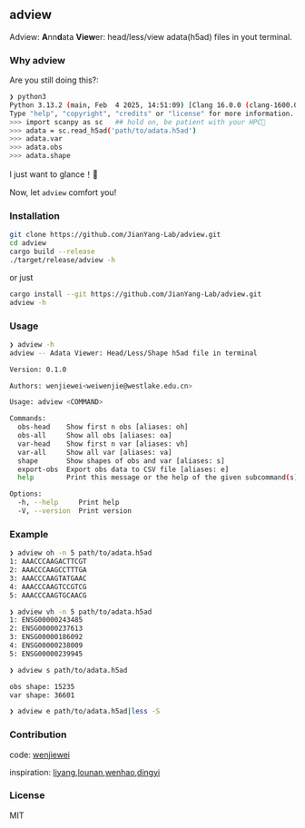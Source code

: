## adview

Adview: **A**nn**d**ata **View**er: head/less/view adata(h5ad) files in yout terminal.

### Why adview

Are you still doing this?:

```bash
❯ python3
Python 3.13.2 (main, Feb  4 2025, 14:51:09) [Clang 16.0.0 (clang-1600.0.26.6)] on darwin
Type "help", "copyright", "credits" or "license" for more information.
>>> import scanpy as sc   ## hold on, be patient with your HPC🚬
>>> adata = sc.read_h5ad('path/to/adata.h5ad')
>>> adata.var
>>> adata.obs
>>> adata.shape
```

I just want to glance！👀

Now, let `adview` comfort you!

### Installation

```bash
git clone https://github.com/JianYang-Lab/adview.git
cd adview
cargo build --release
./target/release/adview -h
```

or just

```bash
cargo install --git https://github.com/JianYang-Lab/adview.git
adview -h
```

### Usage

```bash
❯ adview -h
adview -- Adata Viewer: Head/Less/Shape h5ad file in terminal

Version: 0.1.0

Authors: wenjiewei<weiwenjie@westlake.edu.cn>

Usage: adview <COMMAND>

Commands:
  obs-head    Show first n obs [aliases: oh]
  obs-all     Show all obs [aliases: oa]
  var-head    Show first n var [aliases: vh]
  var-all     Show all var [aliases: va]
  shape       Show shapes of obs and var [aliases: s]
  export-obs  Export obs data to CSV file [aliases: e]
  help        Print this message or the help of the given subcommand(s)

Options:
  -h, --help     Print help
  -V, --version  Print version
```

### Example

```bash
❯ adview oh -n 5 path/to/adata.h5ad
1: AAACCCAAGACTTCGT
2: AAACCCAAGCCTTTGA
3: AAACCCAAGTATGAAC
4: AAACCCAAGTCCGTCG
5: AAACCCAAGTGCAACG

❯ adview vh -n 5 path/to/adata.h5ad
1: ENSG00000243485
2: ENSG00000237613
3: ENSG00000186092
4: ENSG00000238009
5: ENSG00000239945

❯ adview s path/to/adata.h5ad

obs shape: 15235
var shape: 36601

❯ adview e path/to/adata.h5ad|less -S
```

### Contribution

code: [wenjiewei](https://github.com/wjwei-handsome)

inspiration: [liyang](https://github.com/LeonSong1995),[lounan](https://github.com/SGGb0nd),[wenhao](https://github.com/Ganten-Hornby),[dingyi](https://github.com/dingyigithub)

### License

MIT
